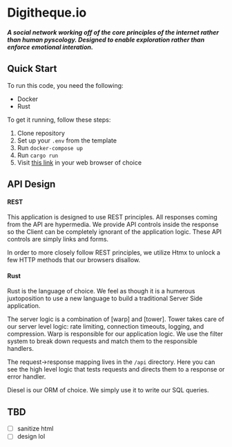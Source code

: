 # Digitheque.io

##### A social network working off of the core principles of the internet rather than human pyscology. Designed to enable exploration rather than enforce emotional interation.

## Quick Start
To run this code, you need the following:
- Docker
- Rust

To get it running, follow these steps:
1. Clone repository
1. Set up your `.env` from the template
1. Run `docker-compose up`
1. Run `cargo run`
1. Visit [this link](http://localhost:4000) in your web browser of choice


## API Design
#### REST
This application is designed to use REST principles. All responses coming from the API are hypermedia. We provide API controls inside the response so the Client can be completely ignorant of the application logic. These API controls are simply links and forms.

In order to more closely follow REST principles, we utilize Htmx to unlock a few HTTP methods that our browsers disallow.

#### Rust
Rust is the language of choice. We feel as though it is a humerous juxtoposition to use a new language to build a traditional Server Side application.

The server logic is a combination of [warp] and [tower]. Tower takes care of our server level logic: rate limiting, connection timeouts, logging, and compression. Warp is responsible for our application logic. We use the filter system to break down requests and match them to the responsible handlers.

The request->response mapping lives in the `/api` directory. Here you can see the high level logic that tests requests and directs them to a response or error handler.

Diesel is our ORM of choice. We simply use it to write our SQL queries.


## TBD
- [ ] sanitize html
- [ ] design lol